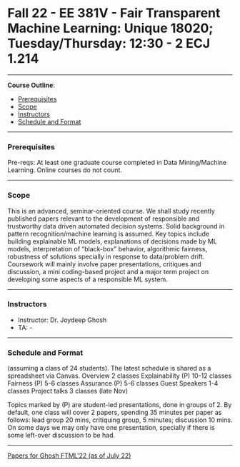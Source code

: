 # Fall 22 - EE 381V - Fair Transparent Machine Learning: Unique 18020; Tuesday/Thursday: 12:30 - 2 ECJ 1.214
--------------------------

**Course Outline**:
<!-- TOC -->
- [Prerequisites](#prerequisites)
- [Scope](#scope)
- [Instructors](#instructors)
- [Schedule and Format](#schedule_and_format)

<!-- /TOC -->

------------------------------

### Prerequisites 

Pre-reqs: At least one graduate course completed in Data Mining/Machine Learning. Online courses do not count. 

------------------------------

### Scope

This is an advanced, seminar-oriented course. We shall study recently published papers relevant to the development of responsible and trustworthy data driven automated decision systems. Solid background in pattern recognition/machine learning is assumed. Key topics include building explainable ML models, explanations of decisions made by ML models, interpretation of “black-box” behavior, algorithmic fairness, robustness of solutions specially  in response to data/problem  drift.  Coursework will mainly involve paper presentations, critiques and discussion, a mini coding-based project and a major term project on developing some aspects of a responsible ML system.


------------------------------

### Instructors

- Instructor: Dr. Joydeep Ghosh
- TA: -

------------------------------
### Schedule and Format

(assuming a class of 24 students).
The latest schedule is shared as a spreadsheet via Canvas.
Overview		2 classes
Explainability	 (P)	10-12 classes
Fairness (P)		5-6 classes
Assurance (P)		5-6 classes
Guest Speakers	1-4 classes
Project talks		3 classes (late Nov)

Topics marked by (P) are student-led presentations, done in groups of 2. By default, one class will cover 2 papers, spending 35 minutes per paper as follows: lead group 20 mins, critiquing group, 5 minutes; discussion 10 mins. On some days we may only have one presentation, specially if there is some left-over discussion to be had.


------------------------------

[Papers for Ghosh FTML'22 (as of July 22)](https://docs.google.com/spreadsheets/d/1GFJK8UMgcKAc9zWp7NsCgdqKMm6YJL8ViitbA8NpqL0/edit#gid=0)
																										
																				
